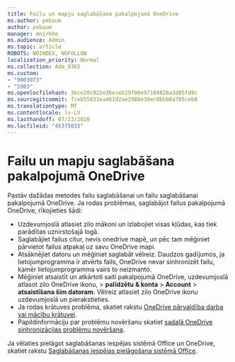 ```yaml
---
title: Failu un mapju saglabāšana pakalpojumā OneDrive
ms.author: pebaum
author: pebaum
manager: mnirkhe
ms.audience: Admin
ms.topic: article
ROBOTS: NOINDEX, NOFOLLOW
localization_priority: Normal
ms.collection: Adm_O365
ms.custom:
- "9003073"
- "5903"
ms.openlocfilehash: 3bce20c922e3beceb29f06e97184826a3d05fd8c
ms.sourcegitcommit: fceb55831ea461d2ae2988e30ec0bbb0a705ceb8
ms.translationtype: MT
ms.contentlocale: lv-LV
ms.lasthandoff: 07/23/2020
ms.locfileid: "45375015"
---
```

# <a name="saving-files-and-folders-to-onedrive"></a>Failu un mapju saglabāšana pakalpojumā OneDrive

Pastāv dažādas metodes failu saglabāšanai un failu saglabāšanai pakalpojumā OneDrive. Ja rodas problēmas, saglabājot failus pakalpojumā OneDrive, rīkojieties šādi:

- Uzdevumjoslā atlasiet zilo mākoni un izlabojiet visas kļūdas, kas tiek parādītas uznirstošajā logā.
- Saglabājiet failus citur, nevis onedrive mapē, un pēc tam mēģiniet pārvietot failus atpakaļ uz savu OneDrive mapi.
- Atsāknējiet datoru un mēģiniet saglabāt vēlreiz. Daudzos gadījumos, ja lietojumprogramma ir atvērts fails, OneDrive nevar sinhronizēt failu, kamēr lietojumprogramma vairs to neizmanto.    
- Mēģiniet atsaistīt un atkārtoti saiti pakalpojumā OneDrive, uzdevumjoslā atlasot zilo OneDrive ikonu, > **palīdzētu & konta**  >  **Account**  >  **atsaistīšana šim datoram**. Vēlreiz atlasiet zilo OneDrive ikonu uzdevumjoslā un pierakstieties.
- Ja rodas krātuves problēma, skatiet rakstu [OneDrive pārvaldība darba vai mācību krātuvei](https://support.microsoft.com/office/manage-your-onedrive-for-work-or-school-storage-31519161-059c-4764-b6f8-f5cd29f7fe68).
- Papildinformāciju par problēmu novēršanu skatiet [sadaļā OneDrive sinhronizācijas problēmu novēršana](https://docs.microsoft.com/alchemyinsights/fix-onedrive-sync-issues).  

Ja vēlaties pielāgot saglabāšanas iespējas sistēmā Office un OneDrive, skatiet rakstu [Saglabāšanas iespējas pielāgošana sistēmā Office](https://support.microsoft.com/office/customize-the-save-experience-in-office-786200a7-f5f2-4d26-a3ae-b78c60dd5d3b).

